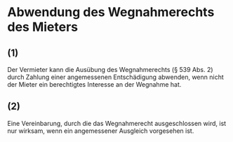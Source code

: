 # Abwendung des Wegnahmerechts des Mieters



## (1)

 Der Vermieter kann die Ausübung des Wegnahmerechts (§ 539 Abs. 2) durch Zahlung einer angemessenen Entschädigung abwenden, wenn nicht der Mieter ein berechtigtes Interesse an der Wegnahme hat.

## (2)

 Eine Vereinbarung, durch die das Wegnahmerecht ausgeschlossen wird, ist nur wirksam, wenn ein angemessener Ausgleich vorgesehen ist. 

